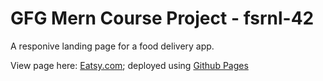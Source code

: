 # GFG Mern Course Project - fsrnl-42
 
A responive landing page for a food delivery app.

View page here: [Eatsy.com](https://vinay-jose.github.io/gfg-mern-course-project/); deployed using [Github Pages](https://pages.github.com/)